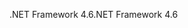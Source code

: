 <span data-ttu-id="c7c20-101">.NET Framework 4.6</span><span class="sxs-lookup"><span data-stu-id="c7c20-101">.NET Framework 4.6</span></span>